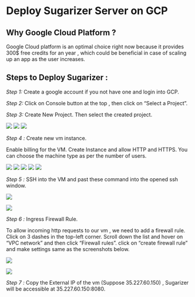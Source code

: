 # Deploy Sugarizer Server on GCP

## Why Google Cloud Platform ?

Google Cloud platform is an optimal choice right now because it provides 300$ free credits for an year , which could be beneficial in case of scaling up an app as the user increases.

## Steps to Deploy Sugarizer :

*Step 1:* Create a google account if you not have one and login into GCP.

*Step 2:* Click on Console button at the top , then click on “Select a Project”.

*Step 3:* Create New Project. Then select the created project.

![](images/1.png)
![](images/2.png)
![](images/3.png)

*Step 4 :* Create new vm instance.

Enable billing for the VM. Create Instance and allow HTTP and HTTPS. You can choose the machine type as per the number of users.

![](images/4.png)
![](images/5.png)
![](images/6.png)
![](images/7.png)
![](images/8.png)

*Step 5 :* SSH into the VM and past these command into the opened ssh window.

![](images/9.png)

![](images/10.png)

*Step 6 :* Ingress Firewall Rule.

To allow incoming http requests to our vm , we need to add a firewall rule. Click on 3 dashes in the top-left corner. Scroll down the list and  hover on “VPC network” and then click “Firewall rules”. click on “create firewall rule” and make settings same as the screenshots below.

![](images/11.png)

![](images/12.png)

*Step 7 :* Copy the External IP of the vm (Suppose 35.227.60.150) , Sugarizer will be accessible at 35.227.60.150:8080.



